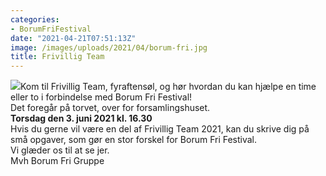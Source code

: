 ```yaml
---
categories:
- BorumFriFestival
date: "2021-04-21T07:51:13Z"
image: /images/uploads/2021/04/borum-fri.jpg
title: Frivillig Team
---
```


[![](/images/uploads/2021/04/frivillig.jpg)](/images/uploads/2021/04/frivillig.jpg)Kom til Frivillig Team, fyraftensøl, og hør hvordan du kan hjælpe en time eller to i forbindelse med Borum Fri Festival!  
 Det foregår på torvet, over for forsamlingshuset.   
**Torsdag den 3. juni 2021 kl. 16.30**  
Hvis du gerne vil være en del af Frivillig Team 2021, kan du skrive dig på små opgaver, som gør en stor forskel for Borum Fri Festival.  
Vi glæder os til at se jer.  
Mvh Borum Fri Gruppe